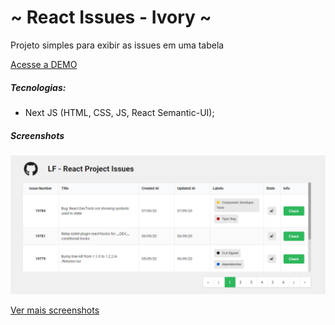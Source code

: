 # ~ React Issues - Ivory ~
Projeto simples para exibir as issues em uma tabela

[Acesse a DEMO](https://lfmemorygame.firebaseapp.com/)
##### Tecnologias:
- Next JS (HTML, CSS, JS, React Semantic-UI);
##### Screenshots
<p align="center">
  <img src="https://github.com/lucasfernando06/ivory-challenge/blob/master/Screenshots/Table.png" />
</p>

[Ver mais screenshots](Screenshots)
